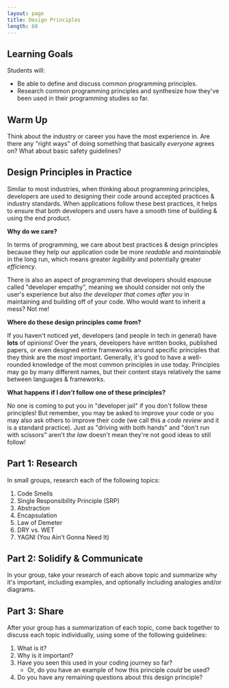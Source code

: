 ```yaml
---
layout: page
title: Design Principles
length: 60
---
```


## Learning Goals

Students will:
* Be able to define and discuss common programming principles.
* Research common programming principles and synthesize how they've been used in their programming studies so far. 

## Warm Up

Think about the industry or career you have the most experience in. Are there any "right ways" of doing something that basically _everyone_ agrees on? What about basic safety guidelines? 

## Design Principles in Practice

Similar to most industries, when thinking about programming principles, developers are used to designing their code around accepted practices & industry standards. When applications follow these best practices, it helps to ensure that both developers and users have a smooth time of building & using the end product.

**Why do we care?**

In terms of programming, we care about best practices & design principles because they help our application code be more _readable_ and _maintainable_ in the long run, which means greater _legibility_ and potentially greater _efficiency_. 

There is also an aspect of programming that developers should espouse called "developer empathy", meaning we should consider not only the user's experience but also _the developer that comes after you_ in maintaining and building off of your code. Who would want to inherit a mess? Not me! 

**Where do these design principles come from?**

If you haven't noticed yet, developers (and people in tech in general) have __lots__ of opinions! Over the years, developers have written books, published papers, or even designed entire frameworks around specific principles that they think are the _most_ important. Generally, it's good to have a well-rounded knowledge of the most common principles in use today. Principles may go by many different names, but their content stays relatively the same between languages & frameworks. 


**What happens if I _don't_ follow one of these principles?**

No one is coming to put you in "developer jail" if you don't follow these principles! But remember, you may be asked to improve your code or you may also ask others to improve their code (we call this a _code review_ and it is a standard practice). Just as "driving with both hands" and "don't run with scissors" aren't _the law_ doesn't mean they're not good ideas to still follow! 

## Part 1: Research

In small groups, research each of the following topics:

1. Code Smells
2. Single Responsibility Principle (SRP)
3. Abstraction
4. Encapsulation
5. Law of Demeter
6. DRY vs. WET
7. YAGNI (You Ain't Gonna Need It)

## Part 2: Solidify & Communicate 

In your group, take your research of each above topic and summarize why it's important, including examples, and optionally including analogies and/or diagrams. 

## Part 3: Share

After your group has a summarization of each topic, come back together to discuss each topic individually, using some of the following guidelines: 

1. What is it?
2. Why is it important?
3. Have you seen this used in your coding journey so far?
   - Or, do you have an example of how this principle _could_ be used? 
4. Do you have any remaining questions about this design principle? 